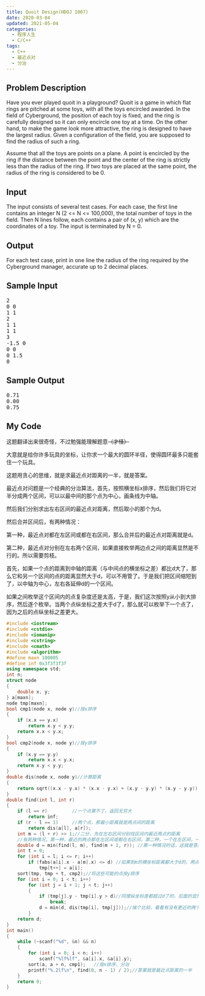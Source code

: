 ```yaml
---
title: Quoit Design(HDOJ 1007)
date: 2020-03-04
updated: 2021-05-04
categories:
  - 程序人生
  - C/C++
tags:
  - C++
  - 最近点对
  - 分治
---
```


<h2><strong>Problem Description</strong> </h2>

Have you ever played quoit in a playground? Quoit is a game in which flat rings are pitched at some toys, with all the toys encircled awarded.
In the field of Cyberground, the position of each toy is fixed, and the ring is carefully designed so it can only encircle one toy at a time. On the other hand, to make the game look more attractive, the ring is designed to have the largest radius. Given a configuration of the field, you are supposed to find the radius of such a ring.

Assume that all the toys are points on a plane. A point is encircled by the ring if the distance between the point and the center of the ring is strictly less than the radius of the ring. If two toys are placed at the same point, the radius of the ring is considered to be 0.

<h2><strong>Input</strong> </h2>

The input consists of several test cases. For each case, the first line contains an integer N (2 <= N <= 100,000), the total number of toys in the field. Then N lines follow, each contains a pair of (x, y) which are the coordinates of a toy. The input is terminated by N = 0.

<h2><strong>Output</strong> </h2>

For each test case, print in one line the radius of the ring required by the Cyberground manager, accurate up to 2 decimal places.

<h2><strong>Sample Input</strong> </h2>

<pre class="wp-block-preformatted">2
0 0
1 1
2
1 1
1 1
3
-1.5 0
0 0
0 1.5
0</pre>

<h2><strong>Sample Output</strong> </h2>

<pre class="wp-block-preformatted">0.71
0.00
0.75</pre>

<h2>My Code</h2>

<p>这题翻译出来很奇怪，不过勉强能理解题意<del>（才怪）</del></p>

<p>大意就是给你许多玩具的坐标，让你求一个最大的圆环半径，使得圆环最多只能套住一个玩具。</p>

<p>这题用贪心的思维，就是求最近点对距离的一半，就是答案。</p>

<p>最近点对问题是一个经典的分治算法，首先，按照横坐标x排序，然后我们将它对半分成两个区间，可以以最中间的那个点为中心，画条线为中轴。</p>

<p>然后我们分别求出左右区间的最近点对距离，然后取小的那个为d。</p>

<p>然后合并区间后，有两种情况：</p>

<p>第一种，最近点对都在左区间或都在右区间，那么合并后的最近点对距离就是d。</p>

<p>第二种，最近点对分别在左右两个区间，如果直接枚举两边点之间的距离显然是不行的。所以需要剪枝。</p>

<p>首先，如果一个点的距离到中轴的距离（与中间点的横坐标之差）都比d大了，那么它和另一个区间的点的距离显然大于d，可以不用管了。于是我们把区间缩短到了，以中轴为中心，左右各延伸d的一个区间。</p>

<p>如果之间枚举这个区间内的点复杂度还是太高，于是，我们这次按照y从小到大排序，然后逐个枚举。当两个点纵坐标之差大于d了，那么就可以枚举下一个点了，因为之后的点纵坐标之差更大。</p>

```cpp
#include <iostream>
#include <cstdio>
#include <iomanip>
#include <cstring>
#include <cmath>
#include <algorithm>
#define maxn 100005
#define inf 0x3f3f3f3f
using namespace std;
int n;
struct node
{
	double x, y;
} a[maxn];
node tmp[maxn];
bool cmp1(node x, node y)//按x排序
{
	if (x.x == y.x)
		return x.y < y.y;
	return x.x < y.x;
}
bool cmp2(node x, node y)//按y排序
{
	if (x.y == y.y)
		return x.x < y.x;
	return x.y < y.y;
}
double dis(node x, node y)//计算距离
{
	return sqrt((x.x - y.x) * (x.x - y.x) + (x.y - y.y) * (x.y - y.y));
}
double find(int l, int r)
{
	if (l == r)			//一个点算不了，返回无穷大
		return inf;
	if (r - l == 1)		//两个点，那最小距离就是两点间的距离
		return dis(a[l], a[r]);
	int m = (l + r) >> 1;//二分，先在左右区间分别找区间内最近两点的距离
	//有两种情况，第一种，最近的两点都在左区间或都在右区间，第二种，一个在左区间，一个在右区间
	double d = min(find(l, m), find(m + 1, r));	//第一种情况的话，这就是答案了，下面是讨论第二种情况
	int t = 0;
	for (int i = l; i <= r; i++)
		if (fabs(a[i].x - a[m].x) <= d)	//如果到m的横坐标距离都大于d的，两点间的距离就更大于d了
			tmp[t++] = a[i];
	sort(tmp, tmp + t, cmp2);//将这些可能的点按y排序
	for (int i = 0; i < t; i++)
		for (int j = i + 1; j < t; j++)
		{
			if (tmp[j].y - tmp[i].y > d)//同理纵坐标差都超过d了的，后面的显然距离更大了，直接退出
				break;
			d = min(d, dis(tmp[i], tmp[j]));//挨个比较，看看有没有更近的两个点。
		}
	return d;
}
int main()
{
	while (~scanf("%d", &n) && n)
	{
		for (int i = 0; i < n; i++)
			scanf("%lf%lf", &a[i].x, &a[i].y);
		sort(a, a + n, cmp1);	//按x排序，分治
		printf("%.2lf\n", find(0, n - 1) / 2);//答案就是最近点距离的一半
	}
	return 0;
}
```

